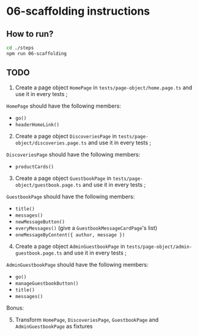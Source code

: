 # 06-scaffolding instructions

## How to run?

```Bash
cd ./steps
npm run 06-scaffolding
```

## TODO

1. Create a page object `HomePage` in `tests/page-object/home.page.ts` and use it in every tests ;

`HomePage` should have the following members:

- `go()`
- `headerHomeLink()`

2. Create a page object `DiscoveriesPage` in `tests/page-object/discoveries.page.ts` and use it in every tests ;

`DiscoveriesPage` should have the following members:

- `productCards()`

3. Create a page object `GuestbookPage` in `tests/page-object/guestbook.page.ts` and use it in every tests ;

`GuestbookPage` should have the following members:

- `title()`
- `messages()`
- `newMessageButton()`
- `everyMessages()` (give a `GuestbookMessageCardPage`'s list)
- `oneMessageByContent({ author, message })`

4. Create a page object `AdminGuestbookPage` in `tests/page-object/admin-guestbook.page.ts` and use it in every tests ;

`AdminGuestbookPage` should have the following members:

- `go()`
- `manageGuestbookButton()`
- `title()`
- `messages()`

Bonus:

5. Transform `HomePage`, `DiscoveriesPage`, `GuestbookPage` and `AdminGuestbookPage` as fixtures
